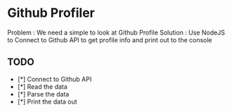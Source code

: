 # Github Profiler

Problem : We need a simple to look at Github Profile
Solution : Use NodeJS to Connect to Github API to
           get profile info and print out to the console

## TODO

* [*] Connect to Github API
* [*] Read the data
* [*] Parse the data
* [*] Print the data out


